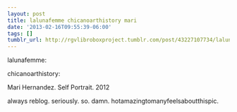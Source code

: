 ```yaml
---
layout: post
title: lalunafemme chicanoarthistory mari
date: '2013-02-16T09:55:39-06:00'
tags: []
tumblr_url: http://rgvlibroboxproject.tumblr.com/post/43227107734/lalunafemme-chicanoarthistory-mari
---
```

lalunafemme:


chicanoarthistory:

Mari Hernandez. Self Portrait. 2012

always reblog. seriously. so. damn. hotamazingtomanyfeelsaboutthispic.
